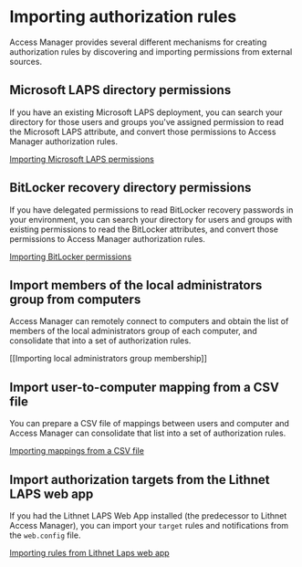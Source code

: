 # Importing authorization rules
Access Manager provides several different mechanisms for creating authorization rules by discovering and importing permissions from external sources.

## Microsoft LAPS directory permissions
If you have an existing Microsoft LAPS deployment, you can search your directory for those users and groups you've assigned permission to read the Microsoft LAPS attribute, and convert those permissions to Access Manager authorization rules.

[Importing Microsoft LAPS permissions](Importing-Microsoft-LAPS-permissions)

## BitLocker recovery directory permissions
If you have delegated permissions to read BitLocker recovery passwords in your environment, you can search your directory for users and groups with existing permissions to read the BitLocker attributes, and convert those permissions to Access Manager authorization rules.

[Importing BitLocker permissions](Importing-BitLocker-permissions)

## Import members of the local administrators group from computers
Access Manager can remotely connect to computers and obtain the list of members of the local administrators group of each computer, and consolidate that into a set of authorization rules.

[[Importing local administrators group membership]]

## Import user-to-computer mapping from a CSV file
You can prepare a CSV file of mappings between users and computer and Access Manager can consolidate that list into a set of authorization rules.

[Importing mappings from a CSV file](Importing-mappings-from-a-CSV-file)

## Import authorization targets from the Lithnet LAPS web app
If you had the Lithnet LAPS Web App installed (the predecessor to Lithnet Access Manager), you can import your `target` rules and notifications from the `web.config` file.

[Importing rules from Lithnet Laps web app](Importing-rules-from-Lithnet-Laps-web-app)
